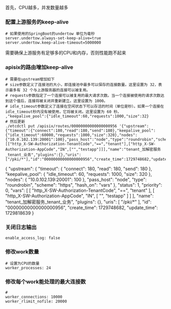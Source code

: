 

首先，CPU越多，并发数量越多


### 配置上游服务的keep-alive

```shell
# 如果使用的SpringBoot的undertow 单位为毫秒
server.undertow.always-set-keep-alive=true
server.undertow.keep-alive-timeout=5000000
```

需要确保上游服务有足够多的CPU和内存，否则性能跑不起来

### apisix的路由增加keep-alive

```shell
# 需要在upstream增加如下
# size参数定义了连接池的大小，即连接池中最多可以保存的连接数量。这里设置为 32，表示最多有 32 个与上游服务器的连接可以被复用。
# requests参数指定了一个连接可以被复用的最大请求次数。当一个连接被使用的请求次数达到这个值后，连接将被关闭并重新建立。这里设置为 1000。
# idle_timeout参数定义了连接在空闲状态下可以存活的时间（单位是秒）。如果一个连接在idle_timeout秒内没有被使用，它将被关闭。这里设置为 60 秒。
,"keepalive_pool":{"idle_timeout":60,"requests":1000,"size":32}
# 然后更新
./etcdctl put /apisix/routes/00000000000000000956 '{"upstream":{"timeout":{"connect":180,"read":180,"send":180},"keepalive_pool":{"idle_timeout":60000,"requests":1000,"size":320},"nodes":{"10.0.102.139:20001":100},"pass_host":"node","type":"roundrobin","scheme":"https","hash_on":"vars"},"status":1,"priority":0,"vars":[["http_X-SW-Authorization-TenantCode","==","tenant"],["http_X-SW-Authorization-AppCode","IN",["","testapp"]]],"name":"tenant_加解密服务_tenant_业务","plugins":{},"uris":["/pki/*"],"id":"00000000000000000956","create_time":1729748682,"update_time":1729818639}'
```

{
    "upstream": {
        "timeout": {
            "connect": 180,
            "read": 180,
            "send": 180
        },
        "keepalive_pool": {
            "idle_timeout": 60,
            "requests": 1000,
            "size": 320
        },
        "nodes": {
            "10.0.102.139:20001": 100
        },
        "pass_host": "node",
        "type": "roundrobin",
        "scheme": "https",
        "hash_on": "vars"
    },
    "status": 1,
    "priority": 0,
    "vars": [
        [
            "http_X-SW-Authorization-TenantCode",
            "==",
            "tenant"
        ],
        [
            "http_X-SW-Authorization-AppCode",
            "IN",
            [
                "",
                "testapp"
            ]
        ]
    ],
    "name": "tenant_加解密服务_tenant_业务",
    "plugins": {},
    "uris": [
        "/pki/*"
    ],
    "id": "00000000000000000956",
    "create_time": 1729748682,
    "update_time": 1729818639
}

### 关闭日志输出

```shell
enable_access_log: false
```

### 修改work数量

```shell
# 设置为CPU的数量
worker_processes: 24
```


### 修改每个work能处理的最大连接数

```shell
# 
worker_connections: 10000
worker_rlimit_nofile: 20000
```